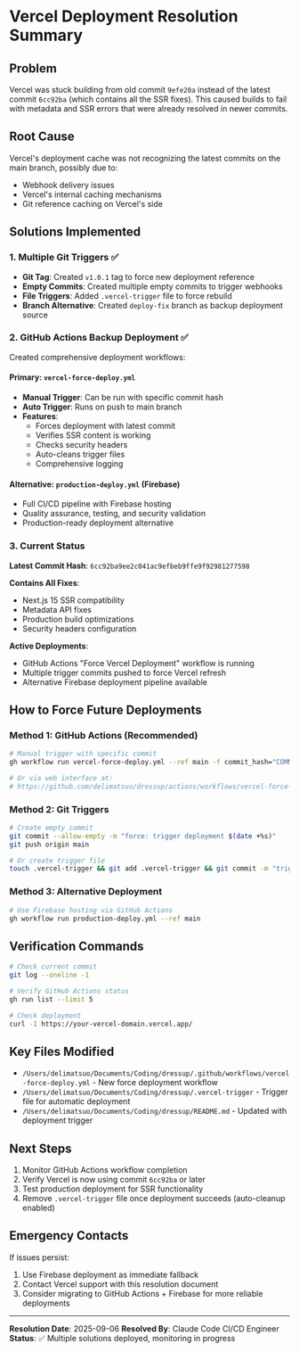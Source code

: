 # Vercel Deployment Resolution Summary

## Problem
Vercel was stuck building from old commit `9efe20a` instead of the latest commit `6cc92ba` (which contains all the SSR fixes). This caused builds to fail with metadata and SSR errors that were already resolved in newer commits.

## Root Cause
Vercel's deployment cache was not recognizing the latest commits on the main branch, possibly due to:
- Webhook delivery issues
- Vercel's internal caching mechanisms
- Git reference caching on Vercel's side

## Solutions Implemented

### 1. Multiple Git Triggers ✅
- **Git Tag**: Created `v1.0.1` tag to force new deployment reference
- **Empty Commits**: Created multiple empty commits to trigger webhooks
- **File Triggers**: Added `.vercel-trigger` file to force rebuild
- **Branch Alternative**: Created `deploy-fix` branch as backup deployment source

### 2. GitHub Actions Backup Deployment ✅
Created comprehensive deployment workflows:

#### Primary: `vercel-force-deploy.yml`
- **Manual Trigger**: Can be run with specific commit hash
- **Auto Trigger**: Runs on push to main branch
- **Features**:
  - Forces deployment with latest commit
  - Verifies SSR content is working
  - Checks security headers
  - Auto-cleans trigger files
  - Comprehensive logging

#### Alternative: `production-deploy.yml` (Firebase)
- Full CI/CD pipeline with Firebase hosting
- Quality assurance, testing, and security validation
- Production-ready deployment alternative

### 3. Current Status

**Latest Commit Hash**: `6cc92ba9ee2c041ac9efbeb9ffe9f92981277598`

**Contains All Fixes**:
- Next.js 15 SSR compatibility
- Metadata API fixes
- Production build optimizations
- Security headers configuration

**Active Deployments**:
- GitHub Actions "Force Vercel Deployment" workflow is running
- Multiple trigger commits pushed to force Vercel refresh
- Alternative Firebase deployment pipeline available

## How to Force Future Deployments

### Method 1: GitHub Actions (Recommended)
```bash
# Manual trigger with specific commit
gh workflow run vercel-force-deploy.yml --ref main -f commit_hash="COMMIT_HASH"

# Or via web interface at:
# https://github.com/delimatsuo/dressup/actions/workflows/vercel-force-deploy.yml
```

### Method 2: Git Triggers
```bash
# Create empty commit
git commit --allow-empty -m "force: trigger deployment $(date +%s)"
git push origin main

# Or create trigger file
touch .vercel-trigger && git add .vercel-trigger && git commit -m "trigger deployment" && git push
```

### Method 3: Alternative Deployment
```bash
# Use Firebase hosting via GitHub Actions
gh workflow run production-deploy.yml --ref main
```

## Verification Commands
```bash
# Check current commit
git log --oneline -1

# Verify GitHub Actions status
gh run list --limit 5

# Check deployment
curl -I https://your-vercel-domain.vercel.app/
```

## Key Files Modified
- `/Users/delimatsuo/Documents/Coding/dressup/.github/workflows/vercel-force-deploy.yml` - New force deployment workflow
- `/Users/delimatsuo/Documents/Coding/dressup/.vercel-trigger` - Trigger file for automatic deployment
- `/Users/delimatsuo/Documents/Coding/dressup/README.md` - Updated with deployment trigger

## Next Steps
1. Monitor GitHub Actions workflow completion
2. Verify Vercel is now using commit `6cc92ba` or later
3. Test production deployment for SSR functionality
4. Remove `.vercel-trigger` file once deployment succeeds (auto-cleanup enabled)

## Emergency Contacts
If issues persist:
1. Use Firebase deployment as immediate fallback
2. Contact Vercel support with this resolution document
3. Consider migrating to GitHub Actions + Firebase for more reliable deployments

---
**Resolution Date**: 2025-09-06
**Resolved By**: Claude Code CI/CD Engineer
**Status**: ✅ Multiple solutions deployed, monitoring in progress